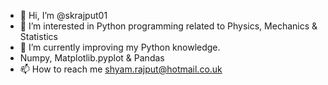 - 👋 Hi, I’m @skrajput01
- 👀 I’m interested in Python programming related to Physics, Mechanics & Statistics
- 🌱 I’m currently improving my Python knowledge.
- Numpy, Matplotlib.pyplot & Pandas
- 📫 How to reach me shyam.rajput@hotmail.co.uk

<!---
skrajput01/skrajput01 is a ✨ special ✨ repository because its `README.md` (this file) appears on your GitHub profile.
You can click the Preview link to take a look at your changes.
--->
